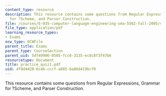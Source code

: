 ```yaml
---
content_type: resource
description: This resource contains some questions from Regular Expressions, Grammar
  for ?Scheme, and Parser Construction.
file: /courses/6-035-computer-language-engineering-sma-5502-fall-2005/4f0d44206c46cccfa0856a88d419bcf0_practice_quiz1.pdf
file_type: application/pdf
learning_resource_types:
- Exams
ocw_type: OCWFile
parent_title: Exams
parent_type: CourseSection
parent_uid: 5df49906-0505-fcc0-3135-ec8c8f3f47b6
resourcetype: Document
title: practice_quiz1.pdf
uid: 4f0d4420-6c46-cccf-a085-6a88d419bcf0
---
```

This resource contains some questions from Regular Expressions, Grammar for ?Scheme, and Parser Construction.

